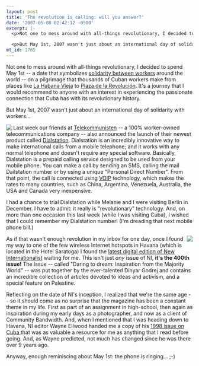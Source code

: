 ```yaml
---
layout: post
title: 'The revolution is calling: will you answer?'
date: '2007-05-08 02:42:12 -0500'
excerpt: |-
  <p>Not one to mess around with all-things revolutionary, I decided to spend May 1st -- a date that symbolizes <a href="http://en.wikipedia.org/wiki/May_Day">solidarity between workers</a> around the world -- on a pilgrimage that thousands of Cuban workers make from places like <a href="http://en.wikipedia.org/wiki/Havana#Old_Havana">La Habana Vieja</a> to <a href="http://en.wikipedia.org/wiki/Plaza_de_la_Revolucion">Plaza de la Revolución</a>. It's a journey that I would recommend to anyone with an interest in experiencing the passionate connection that Cuba has with its revolutionary history.</p>

  <p>But May 1st, 2007 wasn't just about an international day of solidarity with workers...</p>
mt_id: 1765
---
```

<p>Not one to mess around with all-things revolutionary, I decided to spend May 1st -- a date that symbolizes <a href="http://en.wikipedia.org/wiki/May_Day">solidarity between workers</a> around the world -- on a pilgrimage that thousands of Cuban workers make from places like <a href="http://en.wikipedia.org/wiki/Havana#Old_Havana">La Habana Vieja</a> to <a href="http://en.wikipedia.org/wiki/Plaza_de_la_Revolucion">Plaza de la Revolución</a>. It's a journey that I would recommend to anyone with an interest in experiencing the passionate connection that Cuba has with its revolutionary history.</p>

<p>But May 1st, 2007 wasn't just about an international day of solidarity with workers...</p>

<p><img src="http://communitybandwidth.ca/files/Dialstation-en.gif
" align="left" />Last week our friends at <a href="http://www.telekommunisten.net/">Telekommunisten</a> -- a 100% worker-owned telecommunications company -- also announced the launch of their newest product called <a href="http://www.telekommunisten.net/Dialstation-en">Dialstation</a>. Dialstation is an incredibly innovative way to make international calls from a mobile telephone; and it works with any normal telephone and doesn't require any special software. Basically, Dialstation is a prepaid calling service designed to be used from your mobile phone. You can make a call by sending an SMS, calling the mail Dailstation number or by using a unique "Personal Direct Number". From that point, the call is connected using <a href="http://en.wikipedia.org/wiki/Voice_over_IP">VOIP</a> technology, which makes the rates to many countries, such as China,
Argentina, Venezuela, Australia, the USA and Canada very inexpensive.</p>

<p>I had a chance to trial Dialstation while Melanie and I were visiting Berlin in December. I have to admit: it really is "revolutionary" technology. And, on more than one occasion this last week (while I was visiting Cuba), I wished that I could remember my Dialstation number! (I'm dreading that next mobile phone bill.)</p>

<p><img src="http://communitybandwidth.ca/files/1.jpeg
" align="right" />As if that wasn't enough revolution in my inbox for one day, once I found my way to one of the few wireless Internet hotspots in Havana (which is located in the Hotel Saratoga) I found the <a href="http://www.exacteditions.com/shop/386/422">latest digital edition of New Internationalist</a> waiting for me. This isn't just <em>any</em> issue of NI, <strong>it's the 400th issue!</strong> The issue -- called "Daring to dream: Inspiration from the Majority World" -- was put together by the ever-talented Dinyar Godrej and contains an incredible collection of articles devoted to ideas and activism, and a special feature on Palestine.</p>

<p>Reflecting on the date of NI's inception, I realized that we're the same age -- so it should come as no surprise that the magazine has been a constant theme in my life. First as part of an assignment in high-school, then again as inspiration during my early days as a photographer, and now as a client of Community Bandwidth. And, when I mentioned that I was heading down to Havana, NI editor Wayne Ellwood handed me a copy of his <a href="http://www.newint.org/issue301/contents.html">1998 issue on Cuba </a> that was as valuable a resource for me as anything that I read before going. And, as Wayne predicted, not much has changed since he was there over 9 years ago. </p>

<p>Anyway, enough reminiscing about May 1st: the phone is ringing...  ;-)</p>
